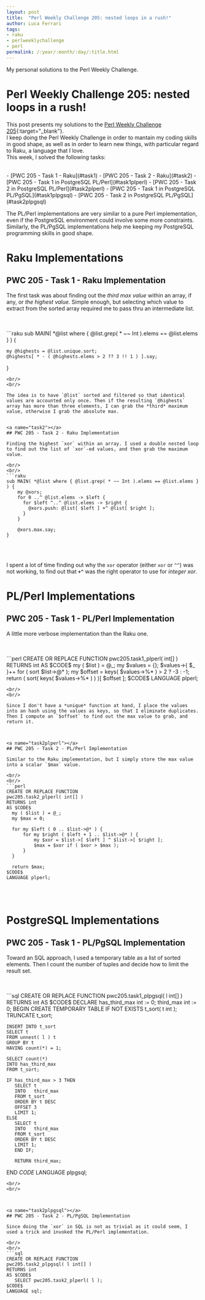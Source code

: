 ```yaml
---
layout: post
title:  "Perl Weekly Challenge 205: nested loops in a rush!"
author: Luca Ferrari
tags:
- raku
- perlweeklychallenge
- perl
permalink: /:year/:month/:day/:title.html
---
```

My personal solutions to the Perl Weekly Challenge.

# Perl Weekly Challenge 205: nested loops in a rush!

This post presents my solutions to the [Perl Weekly Challenge 205](https://perlweeklychallenge.org/blog/perl-weekly-challenge-205/){:target="_blank"}.
<br/>
I keep doing the Perl Weekly Challenge in order to mantain my coding skills in good shape, as well as in order to learn new things, with particular regard to Raku, a language that I love.
<br/>
This week, I solved the following tasks:

<br/>
- [PWC 205 - Task 1 - Raku](#task1)
- [PWC 205 - Task 2 - Raku](#task2)
- [PWC 205 - Task 1 in PostgreSQL PL/Perl](#task1plperl)
- [PWC 205 - Task 2 in PostgreSQL PL/Perl](#task2plperl)
- [PWC 205 - Task 1 in PostgreSQL PL/PgSQL](#task1plpgsql)
- [PWC 205 - Task 2 in PostgreSQL PL/PgSQL](#task2plpgsql)

The PL/Perl implementations are very similar to a pure Perl implementation, even if the PostgreSQL environment could involve some more constraints. Similarly, the PL/PgSQL implementations help me keeping my PostgreSQL programming skills in good shape.

# Raku Implementations

<a name="task1"></a>
## PWC 205 - Task 1 - Raku Implementation

The first task was about finding out the *third max value* within an array, if any, or *the highest value*. Simple enough, but selecting which value to extract from the sorted array required me to pass thru an intermediate list.

<br/>
<br/>
```raku
sub MAIN( *@list where { @list.grep( * ~~ Int ).elems == @list.elems } ) {

    my @highests = @list.unique.sort;
    @highests[ * - ( @highests.elems > 2 ?? 3 !! 1 ) ].say;
}

```
<br/>
<br/>

The idea is to have `@list` sorted and filtered so that identical values are accounted only once. Then if the resulting `@highests` array has more than three elements, I can grab the *third* maximum value, otherwise I grab the absolute max.


<a name="task2"></a>
## PWC 205 - Task 2 - Raku Implementation

Finding the highest `xor` within an array. I used a double nested loop to find out the list of `xor`-ed values, and then grab the maximum value.

<br/>
<br/>
```raku
sub MAIN( *@list where { @list.grep( * ~~ Int ).elems == @list.elems } ) {
    my @xors;
    for 0 ..^ @list.elems -> $left {
	  for $left ^..^ @list.elems -> $right {
	    @xors.push: @list[ $left ] +^ @list[ $right ];
	  }
    }

    @xors.max.say;
}

```
<br/>
<br/>

I spent a lot of time finding out why the `xor` operator (either `xor` or `^^`) was not working, to find out that **`+^`** was the right operator to use for *integer xor*.


# PL/Perl Implementations


<a name="task1plperl"></a>
## PWC 205 - Task 1 - PL/Perl Implementation

A little more verbose implementation than the Raku one.

<br/>
<br/>
```perl
CREATE OR REPLACE FUNCTION
pwc205.task1_plperl( int[] )
RETURNS int
AS $CODE$
  my ( $list ) = @_;
  my $values = {};
  $values->{ $_ }++ for ( sort $list->@* );
  my $offset = keys( $values->%* ) > 2 ? -3 : -1;
  return ( sort( keys( $values->%* ) ) )[ $offset ];
$CODE$
LANGUAGE plperl;

```
<br/>
<br/>

Since I don't have a *unique* function at hand, I place the values into an hash using the values as keys, so that I eliminate duplicates.
Then I compute an `$offset` to find out the max value to grab, and return it.



<a name="task2plperl"></a>
## PWC 205 - Task 2 - PL/Perl Implementation

Similar to the Raku implementation, but I simply store the max value into a scalar `$max` value.

<br/>
<br/>
```perl
CREATE OR REPLACE FUNCTION
pwc205.task2_plperl( int[] )
RETURNS int
AS $CODE$
  my ( $list ) = @_;
  my $max = 0;

  for my $left ( 0 .. $list->@* ) {
      for my $right ( $left + 1 .. $list->@* ) {
      	  my $xor = $list->[ $left ] ^ $list->[ $right ];
   	      $max = $xor if ( $xor > $max );
      }
  }

  return $max;
$CODE$
LANGUAGE plperl;

```
<br/>
<br/>


# PostgreSQL Implementations

<a name="task1plpgsql"></a>
## PWC 205 - Task 1 - PL/PgSQL Implementation

Toward an SQL approach, I used a temporary table as a list of sorted elements. Then I count the number of tuples and decide how to limit the result set.

<br/>
<br/>
```sql
CREATE OR REPLACE FUNCTION
pwc205.task1_plpgsql( l int[] )
RETURNS int
AS $CODE$
DECLARE
	has_third_max int := 0;
	third_max     int := 0;
BEGIN
	CREATE TEMPORARY TABLE IF NOT EXISTS t_sort( t int );
	TRUNCATE t_sort;

	INSERT INTO t_sort
	SELECT t
	FROM unnest( l ) t
	GROUP BY t
	HAVING count(*) = 1;

	SELECT count(*)
	INTO has_third_max
	FROM t_sort;

	IF has_third_max > 3 THEN
	   SELECT t
	   INTO   third_max
	   FROM t_sort
	   ORDER BY t DESC
	   OFFSET 3
	   LIMIT 1;
	ELSE
	   SELECT t
	   INTO   third_max
	   FROM t_sort
	   ORDER BY t DESC
	   LIMIT 1;
       END IF;

       RETURN third_max;

END
$CODE$
LANGUAGE plpgsql;

```
<br/>
<br/>



<a name="task2plpgsql"></a>
## PWC 205 - Task 2 - PL/PgSQL Implementation

Since doing the `xor` in SQL is not as trivial as it could seem, I used a trick and invoked the PL/Perl implementation.

<br/>
<br/>
```sql
CREATE OR REPLACE FUNCTION
pwc205.task2_plpgsql( l int[] )
RETURNS int
AS $CODE$
   SELECT pwc205.task2_plperl( l );
$CODE$
LANGUAGE sql;

```
<br/>
<br/>
